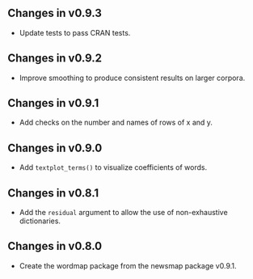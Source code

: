 ## Changes in v0.9.3

* Update tests to pass CRAN tests.

## Changes in v0.9.2

* Improve smoothing to produce consistent results on larger corpora. 

## Changes in v0.9.1

* Add checks on the number and names of rows of x and y.

## Changes in v0.9.0

* Add `textplot_terms()` to visualize coefficients of words.

## Changes in v0.8.1

* Add the `residual` argument to allow the use of non-exhaustive dictionaries.

## Changes in v0.8.0

* Create the wordmap package from the newsmap package v0.9.1.

